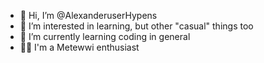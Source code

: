 - 👋 Hi, I’m @AlexanderuserHypens
- 👀 I’m interested in learning, but other "casual" things too
- 🌱 I’m currently learning coding in general
- 🧑🏻 I'm a Metewwi enthusiast


<!---
AlexanderuserHypens/AlexanderuserHypens is a ✨ special ✨ repository because its `README.md` (this file) appears on your GitHub profile.
You can click the Preview link to take a look at your changes.
--->
